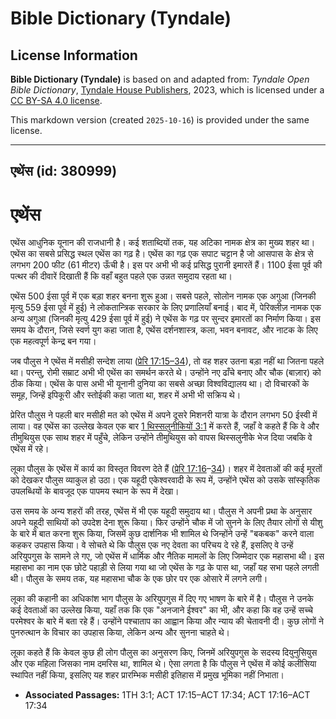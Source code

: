 # Bible Dictionary (Tyndale)

## License Information

**Bible Dictionary (Tyndale)** is based on and adapted from: _Tyndale Open Bible Dictionary_, [Tyndale House Publishers](https://tyndaleopenresources.com/), 2023, which is licensed under a [CC BY-SA 4.0 license](https://creativecommons.org/licenses/by-sa/4.0/legalcode.en).

This markdown version (created `2025-10-16`) is provided under the same license.



--------------------------------

## एथेंस (id: 380999)

एथेंस
=====

एथेंस आधुनिक यूनान की राजधानी है। कई शताब्दियों तक, यह अटिका नामक क्षेत्र का मुख्य शहर था। एथेंस का सबसे प्रसिद्ध स्थल एथेंस का गढ़ है। एथेंस का गढ़ एक सपाट चट्टान है जो आसपास के क्षेत्र से लगभग 200 फीट (61 मीटर) ऊँची है। इस पर अभी भी कई प्रसिद्ध पुरानी इमारतें हैं। 1100 ईसा पूर्व की पत्थर की दीवारें दिखाती हैं कि वहाँ बहुत पहले एक उन्नत समुदाय रहता था।

एथेंस 500 ईसा पूर्व में एक बड़ा शहर बनना शुरू हुआ। सबसे पहले, सोलोन नामक एक अगुआ (जिनकी मृत्यु 559 ईसा पूर्व में हुई) ने लोकतान्त्रिक सरकार के लिए प्रणालियाँ बनाई। बाद में, पेरिक्लीज़ नामक एक अन्य अगुआ (जिनकी मृत्यु 429 ईसा पूर्व में हुई) ने एथेंस के गढ़ पर सुन्दर इमारतों का निर्माण किया। इस समय के दौरान, जिसे स्वर्ण युग कहा जाता है, एथेंस दर्शनशास्त्र, कला, भवन बनावट, और नाटक के लिए एक महत्वपूर्ण केन्द्र बन गया।

जब पौलुस ने एथेंस में मसीही सन्देश लाया ([प्रेरि 17:15–34](https://ref.ly/Acts17:15-Acts17:34)), तो वह शहर उतना बड़ा नहीं था जितना पहले था। परन्तु, रोमी सम्राट अभी भी एथेंस का समर्थन करते थे। उन्होंने नए ढाँचे बनाए और चौक (बाज़ार) को ठीक किया। एथेंस के पास अभी भी यूनानी दुनिया का सबसे अच्छा विश्वविद्यालय था। दो विचारकों के समूह, जिन्हें इपिकूरी और स्तोईकी कहा जाता था, शहर में अभी भी सक्रिय थे।

प्रेरित पौलुस ने पहली बार मसीही मत को एथेंस में अपने दूसरे मिशनरी यात्रा के दौरान लगभग 50 ईस्वी में लाया। वह एथेंस का उल्लेख केवल एक बार [1 थिस्सलुनीकियों 3:1](https://ref.ly/1Thess3:1) में करते हैं, जहाँ वे कहते हैं कि वे और तीमुथियुस एक साथ शहर में पहुँचे, लेकिन उन्होंने तीमुथियुस को वापस थिस्सलुनीके भेज दिया जबकि वे एथेंस में रहे।

लूका पौलुस के एथेंस में कार्य का विस्तृत विवरण देते हैं ([प्रेरि 17:16](https://ref.ly/Acts17:16-Acts17:34)–[34](https://ref.ly/Acts17:16-Acts17:34))। शहर में देवताओं की कई मूरतों को देखकर पौलुस व्याकुल हो उठा। एक यहूदी एकेश्वरवादी के रूप में, उन्होंने एथेंस को उसके सांस्कृतिक उपलब्धियों के बावजूद एक पापमय स्थान के रूप में देखा।

उस समय के अन्य शहरों की तरह, एथेंस में भी एक यहूदी समुदाय था। पौलुस ने अपनी प्रथा के अनुसार अपने यहूदी साथियों को उपदेश देना शुरू किया। फिर उन्होंने चौक में जो सुनने के लिए तैयार लोगों से यीशु के बारे में बात करना शुरू किया, जिसमें कुछ दार्शनिक भी शामिल थे जिन्होंने उन्हें "बकबक" करने वाला कहकर उपहास किया। वे सोचते थे कि पौलुस एक नए देवता का परिचय दे रहे हैं, इसलिए वे उन्हें अरियुपगुस के सामने ले गए, जो एथेंस में धार्मिक और नैतिक मामलों के लिए जिम्मेदार एक महासभा थी। इस महासभा का नाम एक छोटे पहाड़ी से लिया गया था जो एथेंस के गढ़ के पास था, जहाँ यह सभा पहले लगती थी। पौलुस के समय तक, यह महासभा चौक के एक छोर पर एक ओसारे में लगने लगी।

लूका की कहानी का अधिकांश भाग पौलुस के अरियुपगुस में दिए गए भाषण के बारे में है। पौलुस ने उनके कई देवताओं का उल्लेख किया, यहाँ तक कि एक "अनजाने ईश्वर" का भी, और कहा कि वह उन्हें सच्चे परमेश्वर के बारे में बता रहे हैं। उन्होंने पश्चाताप का आह्वान किया और न्याय की चेतावनी दी। कुछ लोगों ने पुनरुत्थान के विचार का उपहास किया, लेकिन अन्य और सुनना चाहते थे।

लूका कहते हैं कि केवल कुछ ही लोग पौलुस का अनुसरण किए, जिनमें अरियुपगुस के सदस्य दियुनुसियुस और एक महिला जिसका नाम दमरिस था, शामिल थे। ऐसा लगता है कि पौलुस ने एथेंस में कोई कलीसिया स्थापित नहीं किया, इसलिए यह शहर प्रारम्भिक मसीही इतिहास में प्रमुख भूमिका नहीं निभाता।

* **Associated Passages:** 1TH 3:1; ACT 17:15–ACT 17:34; ACT 17:16–ACT 17:34

